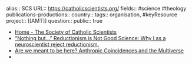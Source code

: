 alias:: SCS
URL:: https://catholicscientists.org/
fields:: #science #theology  
publications-productions:: 
country::
tags:: organisation, #keyResource 
project:: [[AMT]]
question::
public:: true

- [Home - The Society of Catholic Scientists](https://catholicscientists.org/)
- [“Nothing but…” Reductionism is Not Good Science: Why I as a neuroscientist reject reductionism.](https://catholicscientists.org/articles/nothing-reductionism-is-not-good-science-why-i-as-a-neuroscientist-reject-reductionism/)
- [Are we meant to be here? Anthropic Coincidences and the Multiverse](https://catholicscientists.org/articles/are-we-meant-to-be-here-anthropic-coincidences-multiverse/)
-